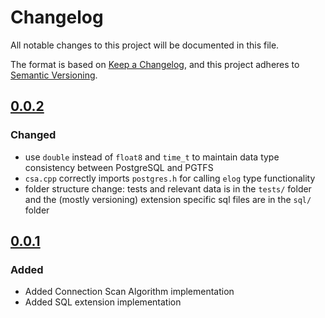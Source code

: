 <!--
SPDX-FileCopyrightText: 2024 Adrian C. Prelipcean <adrianprelipceanc@gmail.com>

SPDX-License-Identifier: CC-BY-NC-SA-4.0
-->

# Changelog

All notable changes to this project will be documented in this file.

The format is based on [Keep a Changelog](https://keepachangelog.com/en/1.0.0/),
and this project adheres to
[Semantic Versioning](https://semver.org/spec/v2.0.0.html).

## [0.0.2](https://github.com/adrianprelipcean/pgtfs/releases/tag/v0.0.2)
### Changed
- use `double` instead of `float8` and `time_t` to maintain data type consistency between PostgreSQL and PGTFS
- `csa.cpp` correctly imports `postgres.h` for calling `elog` type functionality  
- folder structure change: tests and relevant data is in the `tests/` folder and the (mostly versioning) extension specific sql files are in the `sql/` folder
 
## [0.0.1](https://github.com/adrianprelipcean/pgtfs/releases/tag/v0.0.1)
### Added
- Added Connection Scan Algorithm implementation 
- Added SQL extension implementation